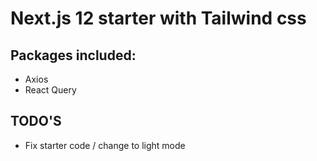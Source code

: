 # Next.js **12** starter with Tailwind css

## Packages included:

- Axios
- React Query

## **TODO'S**

- Fix starter code / change to light mode
